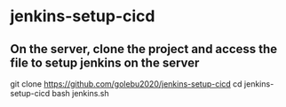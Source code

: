 # jenkins-setup-cicd
## On the server, clone the project and access the file to setup jenkins on the server
git clone https://github.com/golebu2020/jenkins-setup-cicd
cd jenkins-setup-cicd
bash jenkins.sh
